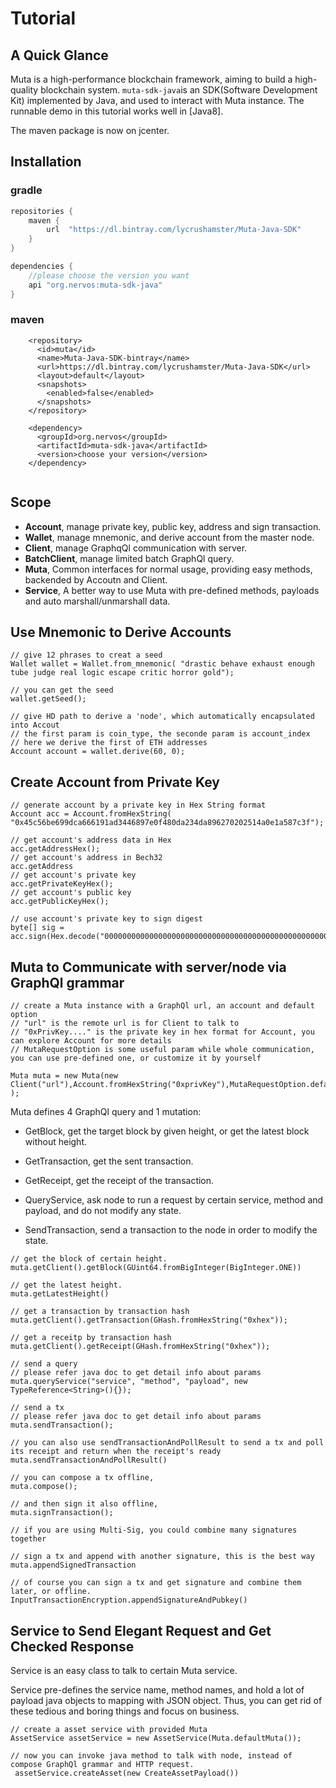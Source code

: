 # Tutorial

## A Quick Glance

Muta is a high-performance blockchain framework, aiming to build a high-quality blockchain system.
 `muta-sdk-java`is an SDK(Software Development Kit) implemented by Java, and used to interact with Muta instance.
 The runnable demo in this tutorial works well in [Java8].
 
 The maven package is now on jcenter.

## Installation

### gradle

```groovy
repositories {
    maven {
        url  "https://dl.bintray.com/lycrushamster/Muta-Java-SDK"
    }
}

dependencies {
    //please choose the version you want
    api "org.nervos:muta-sdk-java"
}
```

### maven

```
    <repository>
      <id>muta</id>
      <name>Muta-Java-SDK-bintray</name>
      <url>https://dl.bintray.com/lycrushamster/Muta-Java-SDK</url>
      <layout>default</layout>
      <snapshots>
        <enabled>false</enabled>
      </snapshots>
    </repository>

    <dependency>
      <groupId>org.nervos</groupId>
      <artifactId>muta-sdk-java</artifactId>
      <version>choose your version</version>
    </dependency>
   
```


## Scope

- **Account**, manage private key, public key, address and sign transaction.
- **Wallet**, manage mnemonic, and derive account from the master node.
- **Client**, manage GraphqQl communication with server.
- **BatchClient**, manage limited batch GraphQl query.
- **Muta**, Common interfaces for normal usage, providing easy methods, backended by Accoutn and Client. 
- **Service**, A better way to use Muta with pre-defined methods, payloads and auto marshall/unmarshall data.

## Use Mnemonic to Derive Accounts

```
// give 12 phrases to creat a seed
Wallet wallet = Wallet.from_mnemonic( "drastic behave exhaust enough tube judge real logic escape critic horror gold");

// you can get the seed
wallet.getSeed();

// give HD path to derive a 'node', which automatically encapsulated into Accout
// the first param is coin_type, the seconde param is account_index
// here we derive the first of ETH addresses
Account account = wallet.derive(60, 0);

```

## Create Account from Private Key
```
// generate account by a private key in Hex String format
Account acc = Account.fromHexString( "0x45c56be699dca666191ad3446897e0f480da234da896270202514a0e1a587c3f");

// get account's address data in Hex
acc.getAddressHex();
// get account's address in Bech32
acc.getAddress
// get account's private key
acc.getPrivateKeyHex();
// get account's public key
acc.getPublicKeyHex();

// use account's private key to sign digest
byte[] sig = acc.sign(Hex.decode("0000000000000000000000000000000000000000000000000000000000000000"));
```

## Muta to Communicate with server/node via GraphQl grammar

```
// create a Muta instance with a GraphQl url, an account and default option
// "url" is the remote url is for Client to talk to
// "0xPrivKey...." is the private key in hex format for Account, you can explore Account for more details
// MutaRequestOption is some useful param while whole communication, you can use pre-defined one, or customize it by yourself

Muta muta = new Muta(new Client("url"),Account.fromHexString("0xprivKey"),MutaRequestOption.defaultMutaRequestOption() );
```

Muta defines 4 GraphQl query and 1 mutation:

- GetBlock, get the target block by given height, or get the latest block without height.
- GetTransaction, get the sent transaction. 
- GetReceipt, get the receipt of the transaction.
- QueryService, ask node to run a request by certain service, method and payload, and do not modify any state.

- SendTransaction, send a transaction to the node in order to modify the state.


```
// get the block of certain height.
muta.getClient().getBlock(GUint64.fromBigInteger(BigInteger.ONE))

// get the latest height.
muta.getLatestHeight()

// get a transaction by transaction hash
muta.getClient().getTransaction(GHash.fromHexString("0xhex"));

// get a receitp by transaction hash
muta.getClient().getReceipt(GHash.fromHexString("0xhex"));

// send a query
// please refer java doc to get detail info about params
muta.queryService("service", "method", "payload", new TypeReference<String>(){});

// send a tx
// please refer java doc to get detail info about params
muta.sendTransaction();

// you can also use sendTransactionAndPollResult to send a tx and poll its receipt and return when the receipt's ready
muta.sendTransactionAndPollResult()

// you can compose a tx offline,
muta.compose();

// and then sign it also offline,
muta.signTransaction();

// if you are using Multi-Sig, you could combine many signatures together

// sign a tx and append with another signature, this is the best way
muta.appendSignedTransaction

// of course you can sign a tx and get signature and combine them later, or offline.
InputTransactionEncryption.appendSignatureAndPubkey()
```

## Service to Send Elegant Request and Get Checked Response

Service is an easy class to talk to certain Muta service.

Service pre-defines the service name, method names, and hold a lot of payload java objects to mapping with JSON object.
Thus, you can get rid of these tedious and boring things and focus on business.

```
// create a asset service with provided Muta
AssetService assetService = new AssetService(Muta.defaultMuta());

// now you can invoke java method to talk with node, instead of compose GraphQl grammar and HTTP request.
 assetService.createAsset(new CreateAssetPayload())

```